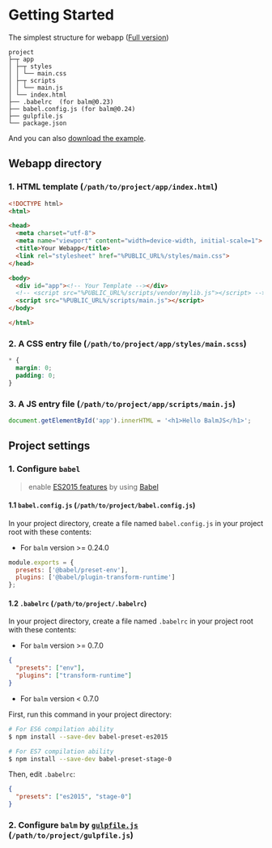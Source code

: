 # Getting Started

The simplest structure for webapp ([Full version](structure.md))

```
project
├─┬ app
│ ├─┬ styles
│ │ └── main.css
│ ├─┬ scripts
│ │ └── main.js
│ └── index.html
├── .babelrc  (for balm@0.23)
├── babel.config.js (for balm@0.24)
├── gulpfile.js
└── package.json
```

And you can also [download the example](http://balmjs.com/balm-example.zip).

## Webapp directory

### 1. HTML template (`/path/to/project/app/index.html`)

```html
<!DOCTYPE html>
<html>

<head>
  <meta charset="utf-8">
  <meta name="viewport" content="width=device-width, initial-scale=1">
  <title>Your Webapp</title>
  <link rel="stylesheet" href="%PUBLIC_URL%/styles/main.css">
</head>

<body>
  <div id="app"><!-- Your Template --></div>
  <!-- <script src="%PUBLIC_URL%/scripts/vendor/mylib.js"></script> -->
  <script src="%PUBLIC_URL%/scripts/main.js"></script>
</body>

</html>
```

### 2. A CSS entry file (`/path/to/project/app/styles/main.scss`)

```css
* {
  margin: 0;
  padding: 0;
}
```

### 3. A JS entry file (`/path/to/project/app/scripts/main.js`)

```js
document.getElementById('app').innerHTML = '<h1>Hello BalmJS</h1>';
```

## Project settings

### 1. Configure `babel`

> enable [ES2015 features](https://babeljs.io/docs/en/learn) by using [Babel](https://babeljs.io/)

#### 1.1 `babel.config.js` (`/path/to/project/babel.config.js`)

In your project directory, create a file named `babel.config.js` in your project root with these contents:

- For `balm` version >= 0.24.0

```js
module.exports = {
  presets: ['@babel/preset-env'],
  plugins: ['@babel/plugin-transform-runtime']
};
```

#### 1.2 `.babelrc` (`/path/to/project/.babelrc`)

In your project directory, create a file named `.babelrc` in your project root with these contents:

- For `balm` version >= 0.7.0

```json
{
  "presets": ["env"],
  "plugins": ["transform-runtime"]
}
```

- For `balm` version < 0.7.0

First, run this command in your project directory:

```sh
# For ES6 compilation ability
$ npm install --save-dev babel-preset-es2015

# For ES7 compilation ability
$ npm install --save-dev babel-preset-stage-0
```

Then, edit `.babelrc`:

```json
{
  "presets": ["es2015", "stage-0"]
}
```

### 2. Configure `balm` by [`gulpfile.js`](../configuration/example.html) (`/path/to/project/gulpfile.js`)
